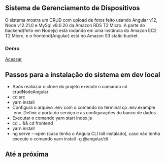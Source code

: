 ## Sistema de Gerenciamento de Dispositivos

O sistema mostra um CRUD com upload de fotos feito usando Angular v12, Node v12.21.0 e MySql v8.0.20 da Amazon RDS T2 Micro.
A parte do backend(feito em Nodejs) está rodando em uma instância do Amazon EC2 T2 Micro, e o frontend(Angular) está no Amazon S3 static bucket.

### Demo
<a href="http://dev-crud-des.s3-website-us-east-1.amazonaws.com" target="_blank">Acessar</a>
## Passos para a instalação do sistema em dev local

- Após realiazar o clone do projeto execute o comando cd crudNodeAngular
- cd src
- yarn install
- Configura o arquivo .env com o comando no terminal cp .env.example .env. Definir a porta do serviço e as configurações do banco de dados
- Executar o comando yarn start index.js
- cd .. && cd frontend
- yarn install
- ng serve --open (caso tenha o Angula CLI toll instalado), caso não tenha execute o comando yarn install -g @angular/cli 

## Até a próxima
